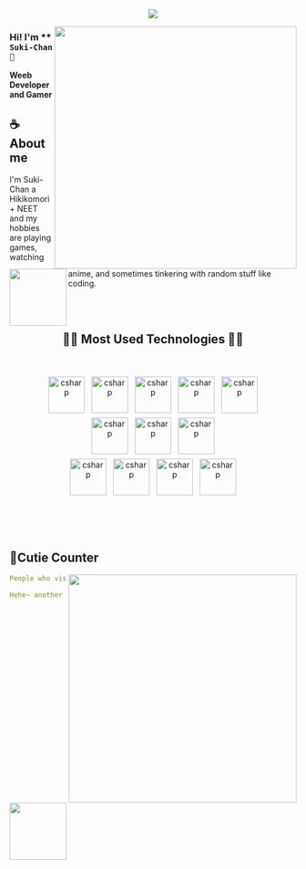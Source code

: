 <div align="center">
  
![](https://typograssy.deno.dev/api?text=Suki-Chan!&l0=none&bg=none&frame=none&speed=100&comment=)
  
</div>

<a href="https://discord.com/users/317527070576214018"><img align="right" width="425" src="https://lanyard.kyrie25.me/api/317527070576214018?imgStyle=square&gradient=e9d6d5-e9d6d5-f3b1b4-ffffff&bg=0d1117"></a>

### Hi! I'm ** `Suki-Chan 💜`

**Weeb Developer and Gamer** 

## **☕ About me**

<a href="https://github.com/lSukiChanl"><img align="left" width="100" src="https://cdn.discordapp.com/attachments/693558348276301884/693559985459822692/021.png"></a>

I'm Suki-Chan a Hikikomori + NEET and my hobbies are playing games, watching anime, and sometimes tinkering with random stuff like coding.

<br><br>
<h2 align="center">🧑‍💻 Most Used Technologies 🧑‍💻</h2>
<br>
<p align="center">
	<img src="https://cdn.jsdelivr.net/gh/devicons/devicon/icons/github/github-original.svg" alt="csharp" width="64" height="64" style="vertical-align:top; margin:4px;">
	<img src="https://cdn.jsdelivr.net/gh/devicons/devicon/icons/docker/docker-plain.svg" alt="csharp" width="64" height="64" style="vertical-align:top; margin:4px;">
	<img src="https://cdn.jsdelivr.net/gh/devicons/devicon/icons/html5/html5-plain.svg" alt="csharp" width="64" height="64" style="vertical-align:top; margin:4px;">
	<img src="https://cdn.jsdelivr.net/gh/devicons/devicon/icons/css3/css3-plain.svg" alt="csharp" width="64" height="64" style="vertical-align:top; margin:4px;">
	<img src="https://cdn.jsdelivr.net/gh/devicons/devicon/icons/tailwindcss/tailwindcss-plain.svg" alt="csharp" width="64" height="64" style="vertical-align:top; margin:4px;">
	<br>
	<img src="https://cdn.jsdelivr.net/gh/devicons/devicon/icons/php/php-plain.svg" alt="csharp" width="64" height="64" style="vertical-align:top; margin:4px;">
	<img src="https://cdn.jsdelivr.net/gh/devicons/devicon/icons/javascript/javascript-plain.svg" alt="csharp" width="64" height="64" style="vertical-align:top; margin:4px;">
	<img src="https://cdn.jsdelivr.net/gh/devicons/devicon/icons/typescript/typescript-plain.svg" alt="csharp" width="64" height="64" style="vertical-align:top; margin:4px;">
	<br>
	<img src="https://cdn.jsdelivr.net/gh/devicons/devicon/icons/postgresql/postgresql-plain.svg" alt="csharp" width="64" height="64" style="vertical-align:top; margin:4px;">
	<img src="https://cdn.jsdelivr.net/gh/devicons/devicon/icons/mysql/mysql-plain.svg" alt="csharp" width="64" height="64" style="vertical-align:top; margin:4px;">
	<img src="https://cdn.jsdelivr.net/gh/devicons/devicon/icons/microsoftsqlserver/microsoftsqlserver-plain.svg" alt="csharp" width="64" height="64" style="vertical-align:top; margin:4px;">
	<img src="https://cdn.jsdelivr.net/gh/devicons/devicon/icons/mongodb/mongodb-plain.svg" alt="csharp" width="64" height="64" style="vertical-align:top; margin:4px;">
</p>
<h2></h2>
<br><br>


## **🧋Cutie Counter**
<!-- <p align="center">
	<img src="https://moe-counter.glitch.me/get/@miyagawamizu?theme=moebooru-h"> <br/>
</p> -->
<a href="https://discord.com/users/738748102311280681"><img align="right" width=400 src="https://moe-counter.glitch.me/get/@lSukiChanl?theme=rule34"></a>
<a href="https://github.com/MiyagawaMizu"><img align="left" width="100" src="https://cdn.discordapp.com/attachments/1077108830862839848/1130676248843137035/105634085_p12.png"></a>

```yaml
People who visit my profile :3.

Hehe~ another cutie has been caught.
```
